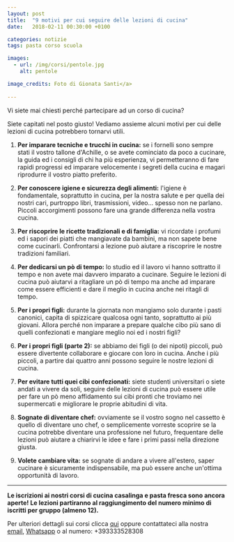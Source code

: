 ```yaml
---
layout: post
title:  "9 motivi per cui seguire delle lezioni di cucina"
date:   2018-02-11 00:30:00 +0100

categories: notizie
tags: pasta corso scuola

images:
  - url: /img/corsi/pentole.jpg
    alt: pentole

image_credits: Foto di Gionata Santi</a>
 
---
```


Vi siete mai chiesti perché partecipare ad un corso di cucina?


Siete capitati nel posto giusto!
Vediamo assieme alcuni motivi per cui delle lezioni di cucina potrebbero tornarvi utili.

<!--continua-->

1. **Per imparare tecniche e trucchi in cucina:** se i fornelli sono sempre stati il vostro tallone d'Achille, o se avete cominciato da poco a cucinare, la guida ed i consigli di chi ha più esperienza, vi permetteranno di fare rapidi progressi ed imparare velocemente i segreti della cucina e magari riprodurre il vostro piatto preferito.

2. **Per conoscere igiene e sicurezza degli alimenti:** l'igiene è fondamentale, soprattutto in cucina, per la nostra salute e per quella dei nostri cari, purtroppo libri, trasmissioni, video... spesso non ne parlano. Piccoli accorgimenti possono fare una grande differenza nella vostra cucina.

3. **Per riscoprire le ricette tradizionali e di famiglia:** vi ricordate i profumi  ed i sapori dei piatti che mangiavate da bambini, ma non sapete bene come cucinarli. Confrontarsi a lezione può aiutare a riscoprire le nostre tradizioni familiari.

4. **Per dedicarsi un pò di tempo:** lo studio ed il lavoro vi hanno sottratto il tempo e non avete mai davvero imparato a cucinare. Seguire le lezioni di cucina può aiutarvi a ritagliare un pò di tempo ma anche ad imparare come essere efficienti e dare il meglio in cucina anche nei ritagli di tempo.

5. **Per i propri figli:** durante la giornata non mangiamo solo durante i pasti canonici, capita di spizzicare qualcosa ogni tanto, soprattutto ai più giovani. Allora perché non imparare a prepare qualche cibo più sano di quelli confezionati e mangiare meglio noi ed i nostri figli?

6. **Per i propri figli (parte 2):** se abbiamo dei figli (o dei nipoti) piccoli, può essere divertente collaborare e giocare con loro in cucina. Anche i più piccoli, a partire dai quattro anni possono seguire le nostre lezioni di cucina.

7. **Per evitare tutti quei cibi confezionati:** siete studenti universitari o siete andati a vivere da soli, seguire delle lezioni di cucina può essere utile per fare un pò meno affidamento sui cibi pronti che troviamo nei supermercati e migliorare le proprie abitudini di vita.

8. **Sognate di diventare chef:** ovviamente se il vostro sogno nel cassetto è quello di diventare uno chef, o semplicemente vorreste scoprire se la cucina potrebbe diventare una professione nel futuro, frequentare delle lezioni può aiutare a chiarirvi le idee e fare i primi passi nella direzione giusta.

9. **Volete cambiare vita:** se sognate di andare a vivere all'estero, saper cucinare è sicuramente indispensabile, ma può essere anche un'ottima opportunità di lavoro.

***

**Le iscrizioni ai nostri corsi di cucina casalinga e pasta fresca sono ancora aperte! Le lezioni partiranno al raggiungimento del numero minimo di iscritti per gruppo (almeno 12).**

Per ulteriori dettagli sui corsi clicca [qui](/2018/02/10/corsi-cucina-dettagli) oppure contattateci alla nostra [email](&#x6d;&#97;&#x69;&#108;&#116;&#111;&#x3a;&#x63;&#x75;&#x63;&#105;&#x6e;&#x61;&#x2e;&#x64;&#x69;&#46;&#108;&#111;&#100;&#x69;&#x40;&#x67;&#109;&#x61;&#105;&#x6c;&#x2e;&#99;&#111;&#109; "Invia email"), [Whatsapp](https://api.whatsapp.com/send?phone=393333528308 "Invia messaggio") o al numero: +393333528308